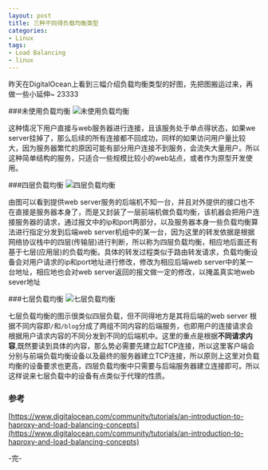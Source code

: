 ```yaml
---
layout: post
title: 三种不同得负载均衡类型
categories:
- Linux
tags:
- Load Balancing
- linux
---
```


昨天在DigitalOcean上看到三幅介绍负载均衡类型的好图，先把图搬运过来，再做一些小延伸~ 23333

###未使用负载均衡
![未使用负载均衡]({{site.IMG_PATH}}/web_server.png)

这种情况下用户直接与web服务器进行连接，且该服务处于单点得状态，如果we server挂掉了，那么后续的所有连接都不回成功，同样的如果访问用户量比较大，因为服务器繁忙的原因可能有部分用户连接不到服务，会流失大量用户。所以这种简单结构的服务，只适合一些规模比较小的web站点，或者作为原型开发使用。


###四层负载均衡
![四层负载均衡]({{site.IMG_PATH}}/web_server.png)

由图可以看到提供web server服务的后端机不知一台，并且对外提供的接口也不在直接是服务器本身了，而是又封装了一层前端机做负载均衡，该机器会把用户连接服务器的请求，通过报文中的ip和port两部分，以及服务器本身一些负载均衡算法进行指定分发到后端web server机组中的某一台，因为这里的转发依据是根据网络协议栈中的四层(传输层)进行判断，所以称为四层负载均衡，相应地后面还有基于七层(应用层)的负载均衡。具体的转发过程类似于路由转发请求，负载均衡设备会对用户请求的ip和port地址进行修改，修改为相应后端web server中的某一台地址，相应地也会对web server返回的报文做一定的修改，以掩盖真实地web sever地址

###七层负载均衡
![七层负载均衡]({{site.IMG_PATH}}/web_server.png)

七层负载均衡的图示很类似四层负载，但不同得地方是其将后端的web server 根据不同内容即`/`和`/blog`分成了两组不同内容的后端服务，也即用户的连接请求会根据用户请求内容的不同分发到不同的后端机中。这里的重点是根据**不同请求内容**,既然要读到具体的内容，那么势必需要先建立起TCP连接，所以这里客户端会分别与前端负载均衡设备以及最终的服务器建立TCP连接，所以原则上这里对负载均衡的设备要求也更高，四层负载均衡中只需要与后端服务器建立连接即可。所以这样说来七层负载中的设备有点类似于代理的性质。


### 参考
[https://www.digitalocean.com/community/tutorials/an-introduction-to-haproxy-and-load-balancing-concepts](https://www.digitalocean.com/community/tutorials/an-introduction-to-haproxy-and-load-balancing-concepts)



-完-
